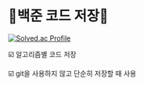 # :pencil:백준 코드 저장:pencil:

[![Solved.ac Profile](http://mazassumnida.wtf/api/v2/generate_badge?boj=cba06130)](https://solved.ac/cba06130/)


:ballot_box_with_check: 알고리즘별 코드 저장

:ballot_box_with_check: git을 사용하지 않고 단순히 저장할 때 사용
